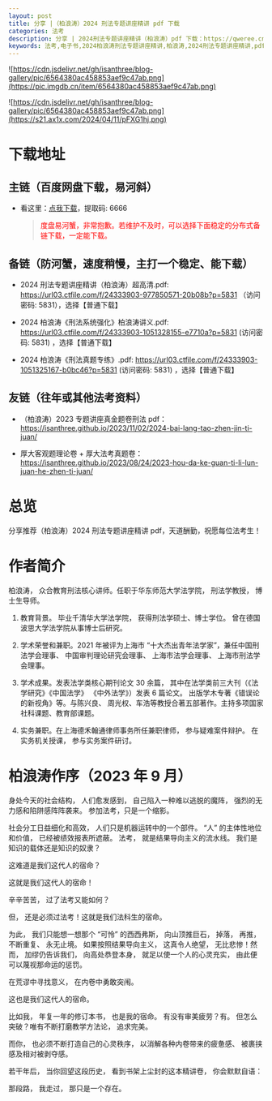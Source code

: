 ```yaml
---
layout: post
title: 分享 |（柏浪涛）2024 刑法专题讲座精讲 pdf 下载
categories: 法考
description: 分享 | 2024刑法专题讲座精讲（柏浪涛）pdf 下载：https://qweree.cn/index.php/151/
keywords: 法考,电子书,2024柏浪涛刑法专题讲座精讲,柏浪涛,2024刑法专题讲座精讲,pdf,下载
---
```


![https://cdn.jsdelivr.net/gh/isanthree/blog-gallery/pic/6564380ac458853aef9c47ab.png](https://pic.imgdb.cn/item/6564380ac458853aef9c47ab.png)

![https://cdn.jsdelivr.net/gh/isanthree/blog-gallery/pic/6564380ac458853aef9c47ab.png](https://s21.ax1x.com/2024/04/11/pFXG1hj.png)

# 下载地址

## 主链（百度网盘下载，易河斜）

- 看这里：[点我下载](https://pan.baidu.com/s/1DeOdm0g8fPkc71Aw9QzPNw?pwd=6666)，提取码: 6666

  > <p style="color:red" >度盘易河蟹，非常抱歉。若维护不及时，可以选择下面稳定的分布式备链下载，一定能下载。</p>

## 备链（防河蟹，速度稍慢，主打一个稳定、能下载）

- 2024 刑法专题讲座精讲（柏浪涛）超高清.pdf: <https://url03.ctfile.com/f/24333903-977850571-20b08b?p=5831> （访问密码: 5831），选择【普通下载】

- 2024 柏浪涛《刑法系统强化》柏浪涛讲义.pdf: <https://url03.ctfile.com/f/24333903-1051328155-e7710a?p=5831> (访问密码: 5831) ，选择【普通下载】

- 2024 柏浪涛《刑法真题专练》.pdf: <https://url03.ctfile.com/f/24333903-1051325167-b0bc46?p=5831> (访问密码: 5831) ，选择【普通下载】

## 友链（往年或其他法考资料）

- （柏浪涛）2023 专题讲座真金题卷刑法 pdf：<https://isanthree.github.io/2023/11/02/2024-bai-lang-tao-zhen-jin-ti-juan/>

- 厚大客观题理论卷 + 厚大法考真题卷：<https://isanthree.github.io/2023/08/24/2023-hou-da-ke-guan-ti-li-lun-juan-he-zhen-ti-juan/>

# 总览

分享推荐（柏浪涛）2024 刑法专题讲座精讲 pdf，天道酬勤，祝愿每位法考生！

# 作者简介

柏浪涛， 众合教育刑法核心讲师。任职于华东师范大学法学院， 刑法学教授， 博士生导师。

1. 教育背景。 毕业千清华大学法学院， 获得刑法学硕士、博士学位。 曾在德国波思大学法学院从事博士后研究。

2. 学术荣誉和兼职。2021 年被评为上海市 “十大杰出青年法学家”，兼任中国刑法学会理事、 中国审判理论研究会理事、 上海市法学会理事、 上海市刑法学会理事。

3. 学术成果。发表法学类核心期刊论文 30 余篇， 其中在法学类前三大刊（《法学研究》《中国法学》 《中外法学》）发表 6 篇论文。 出版学木专著《错误论的新视角》等。与陈兴良、 周光权、车浩等教授合著五部著作。主持多项国家社科课题、教育部课题。

4. 实务兼职。在上海德禾翰通律师事务所任兼职律师， 参与疑难案件辩护。 在实务机关授课， 参与实务案件研讨。

# 柏浪涛作序（2023 年 9 月）

身处今天的社会结构， 人们愈发感到， 自己陷入一种难以逃脱的魔阵， 强烈的无力感和陷阱感阵阵袭来。 参加法考，只是一个缩影。

社会分工日益细化和高效， 人们只是机器运转中的一个部件。 “人” 的主体性地位和价值， 已经被绩效报表所遮蔽。 法考， 就是结果导向主义的流水线。 我们是知识的载体还是知识的奴隶？

这难道是我们这代人的宿命？

这就是我们这代人的宿命！

辛辛苦苦， 过了法考又能如何？

但， 还是必须过法考！这就是我们法科生的宿命。

为此， 我们只能想一想那个 “可怜” 的西西弗斯， 向山顶推巨石， 掉落， 再推， 不断重复、 永无止境。 如果按照结果导向主义， 这真令人绝望， 无比悲惨！然而， 加缪仍告诉我们， 向高处恭登本身， 就足以使一个人的心灵充实， 由此便可以蔑视那命运的惩罚。

在荒谬中寻找意义， 在内卷中勇敢突闱。

这也是我们这代人的宿命。

比如我， 年复一年的修订本书， 也是我的宿命。 有没有审美疲劳？有。 但怎么突破？唯有不断打磨教学方法论， 追求完美。

而你， 也必须不断打造自己的心灵秩序， 以消解各种内卷带来的疲惫感、 被裹挟感及相对被剥夺感。

若干年后， 当你回望这段历史， 看到书架上尘封的这本精讲卷， 你会默默自语：

那段路， 我走过， 那只是一个存在。
